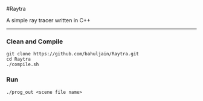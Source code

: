 #Raytra

A simple ray tracer written in C++

<hr>

### Clean and Compile

```
git clone https://github.com/bahuljain/Raytra.git
cd Raytra
./compile.sh
```

### Run

```
./prog_out <scene file name>
```